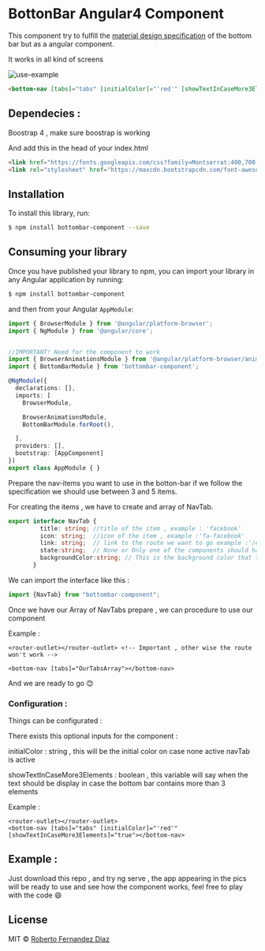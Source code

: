 # BottonBar Angular4 Component

This component try to fulfill the [material design specification](https://material.io/guidelines/components/bottom-navigation.html) of the bottom bar but as a angular component.

It works in all kind of screens

![use-example](https://user-images.githubusercontent.com/6787022/29973333-7eafd5a4-8f2f-11e7-935e-2047b26e063f.gif)

```html
<bottom-nav [tabs]="tabs" [initialColor]="'red'" [showTextInCaseMore3Elements]="true"></bottom-nav>
```

## Dependecies : 

Boostrap 4 , make sure boostrap is working


And add this in the head of your index.html

```html
<link href="https://fonts.googleapis.com/css?family=Montserrat:400,700,200" rel="stylesheet" />
<link rel="stylesheet" href="https://maxcdn.bootstrapcdn.com/font-awesome/latest/css/font-awesome.min.css" />
```

## Installation
To install this library, run:

```bash
$ npm install bottombar-component --save
```

## Consuming your library

Once you have published your library to npm, you can import your library in any Angular application by running:

```bash
$ npm install bottombar-component
```

and then from your Angular `AppModule`:

```typescript
import { BrowserModule } from '@angular/platform-browser';
import { NgModule } from '@angular/core';


//IMPORTANT! Need for the component to work
import { BrowserAnimationsModule } from '@angular/platform-browser/animations';
import { BottomBarModule } from 'bottombar-component';

@NgModule({
  declarations: [],
  imports: [
    BrowserModule,

    BrowserAnimationsModule,
    BottomBarModule.forRoot(),

  ],
  providers: [],
  bootstrap: [AppComponent]
})
export class AppModule { }
```

Prepare the nav-items you want to use in the botton-bar
 if we follow the specification we should use between 3 and 5 items.
 
 For creating the items , we have to create and array of NavTab.
 
  ``` typescript
 export interface NavTab {
           title: string; //title of the item , example : 'facebook'
           icon: string;  //icon of the item , example :'fa-facebook'
           link: string;  // link to the route we want to go example :'/example'
           state:string;  // None or Only one of the components should have the state 'active'
           backgroundColor:string; // This is the background color that the bottonBar will have once the NavTab is press
         }
 ```     
 
 We can import the interface like this :
 
 ``` typescript
 import {NavTab} from "bottombar-component";
 ```
        
Once we have our Array of NavTabs prepare , we can procedure to use our component

Example :
    
    <router-outlet></router-outlet> <!-- Important , other wise the route won't work -->
    
    <bottom-nav [tabs]="OurTabsArray"></bottom-nav>

 And we are ready to go 😊 
 
 
### Configuration : 
 
Things can be configurated :

There exists this optional inputs for the component :

initialColor : string , this will be the initial color on case none active navTab is active

showTextInCaseMore3Elements : boolean , this variable will say when the text should be display in case the bottom bar contains more than 3 elements 
 

Example : 

    <router-outlet></router-outlet>
    <bottom-nav [tabs]="tabs" [initialColor]="'red'" [showTextInCaseMore3Elements]="true"></bottom-nav>



## Example :

Just download this repo , and try ng serve , the app appearing in the pics will be ready to use and see how the component works,
feel free to play with the code 😄 



## License

MIT © [Roberto Fernandez Diaz](mailto:robertofd1995@gmail.com)
